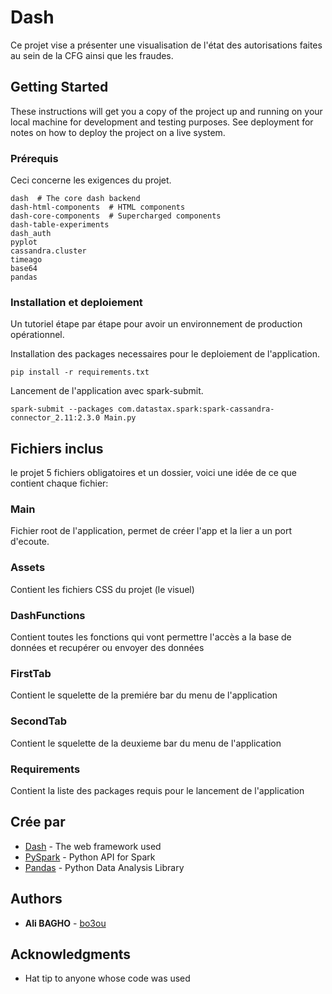 # Dash

Ce projet vise a présenter une visualisation de l'état des autorisations faites au sein de la CFG ainsi que les fraudes.

## Getting Started

These instructions will get you a copy of the project up and running on your local machine for development and testing purposes. See deployment for notes on how to deploy the project on a live system.

### Prérequis

Ceci concerne les exigences du projet.

```
dash  # The core dash backend
dash-html-components  # HTML components
dash-core-components  # Supercharged components
dash-table-experiments
dash_auth
pyplot
cassandra.cluster
timeago
base64
pandas
```

### Installation et deploiement

Un tutoriel étape par étape pour avoir un environnement de production opérationnel. 

Installation des packages necessaires pour le deploiement de l'application.

```
pip install -r requirements.txt
```

Lancement de l'application avec spark-submit.

```
spark-submit --packages com.datastax.spark:spark-cassandra-connector_2.11:2.3.0 Main.py
```

## Fichiers inclus

le projet 5 fichiers obligatoires et un dossier, voici une idée de ce que contient chaque fichier:

### Main

Fichier root de l'application, permet de créer l'app et la lier a un port d'ecoute.

### Assets

Contient les fichiers CSS du projet (le visuel)

### DashFunctions

Contient toutes les fonctions qui vont permettre l'accès a la base de données et recupérer ou envoyer des données

### FirstTab

Contient le squelette de la premiére bar du menu de l'application

### SecondTab

Contient le squelette de la deuxieme bar du menu de l'application

### Requirements

Contient la liste des packages requis pour le lancement de l'application


## Crée par

* [Dash](https://dash.plot.ly/) - The web framework used
* [PySpark](http://spark.apache.org/docs/2.2.0/api/python/pyspark.html) - Python API for Spark
* [Pandas](https://pandas.pydata.org/) - Python Data Analysis Library

## Authors

* **Ali BAGHO** - [bo3ou](https://github.com/bo3ou)

## Acknowledgments

* Hat tip to anyone whose code was used

